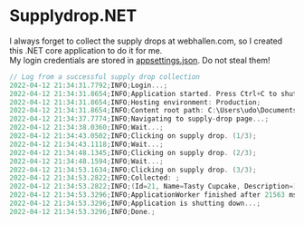 # Supplydrop.NET

I always forget to collect the supply drops at webhallen.com, so I created this .NET core application to do it for me.  
My login credentials are stored in [appsettings.json](appsettings.json). Do not steal them!

```c
// Log from a successful supply drop collection
2022-04-12 21:34:31.7792;INFO;Login...;
2022-04-12 21:34:31.8654;INFO;Application started. Press Ctrl+C to shut down.;
2022-04-12 21:34:31.8654;INFO;Hosting environment: Production;
2022-04-12 21:34:31.8654;INFO;Content root path: C:\Users\udo\Documents\SupplyDrop.NET;
2022-04-12 21:34:37.7774;INFO;Navigating to supply-drop page...;
2022-04-12 21:34:38.0360;INFO;Wait...;
2022-04-12 21:34:43.0502;INFO;Clicking on supply drop. (1/3);
2022-04-12 21:34:43.1118;INFO;Wait...;
2022-04-12 21:34:48.1345;INFO;Clicking on supply drop. (2/3);
2022-04-12 21:34:48.1594;INFO;Wait...;
2022-04-12 21:34:53.1634;INFO;Clicking on supply drop. (3/3);
2022-04-12 21:34:53.2822;INFO;Collected: ;
2022-04-12 21:34:53.2822;INFO;(Id=21, Name=Tasty Cupcake, Description=1500 XP) x1;
2022-04-12 21:34:53.3296;INFO;ApplicationWorker finished after 21563 ms.;
2022-04-12 21:34:53.3296;INFO;Application is shutting down...;
2022-04-12 21:34:53.3296;INFO;Done.;
```
